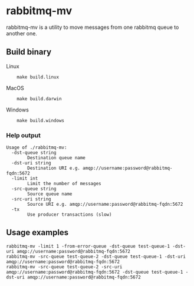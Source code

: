 # rabbitmq-mv

rabbitmq-mv is a utility to move messages from one rabbitmq queue to another one.


## Build binary

   Linux

        make build.linux

   MacOS

        make build.darwin

   Windows

        make build.windows
    

### Help output

    Usage of ./rabbitmq-mv:
      -dst-queue string
            Destination queue name
      -dst-uri string
            Destination URI e.g. amqp://username:password@rabbitmq-fqdn:5672
      -limit int
            Limit the number of messages
      -src-queue string
            Source queue name
      -src-uri string
            Source URI e.g. amqp://username:password@rabbitmq-fqdn:5672
      -tx
            Use producer transactions (slow)




## Usage examples

```
rabbitmq-mv -limit 1 -from-error-queue -dst-queue test-queue-1 -dst-uri amqp://username:password@rabbitmq-fqdn:5672
rabbitmq-mv -src-queue test-queue-2 -dst-queue test-queue-1 -dst-uri amqp://username:password@rabbitmq-fqdn:5672
rabbitmq-mv -src-queue test-queue-2 -src-uri amqp://username:password@rabbitmq-fqdn:5672 -dst-queue test-queue-1 -dst-uri amqp://username:password@rabbitmq-fqdn:5672
```

